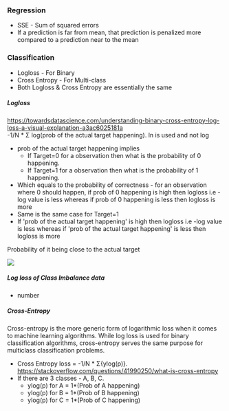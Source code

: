 
### Regression
* SSE - Sum of squared errors
* If a prediction is far from mean, that prediction is penalized more compared to a prediction near to the mean

### Classification
* Logloss - For Binary
* Cross Entropy - For Multi-class
* Both Logloss & Cross Entropy are essentially the same

##### Logloss
https://towardsdatascience.com/understanding-binary-cross-entropy-log-loss-a-visual-explanation-a3ac6025181a </br>
-1/N * Σ log(prob of the actual target happening). ln is used and not log
* prob of the actual target happening implies 
  * If Target=0 for a observation then what is the probability of 0 happening. 
  * If Target=1 for a observation then what is the probability of 1 happening.
* Which equals to the probability of correctness - for an observation where 0 should happen, if prob of 0 happening is high then logloss i.e -log value is less whereas if prob of 0 happening is less then logloss is more
* Same is the same case for Target=1
* If 'prob of the actual target happening' is high then logloss i.e -log value is less whereas if 'prob of the actual target happening' is less then logloss is more

Probability of it being close to the actual target

![](http://wiki.fast.ai/images/4/43/Log_loss_graph.png)

##### Log loss of Class Imbalance data
* number

##### Cross-Entropy
Cross-entropy is the more generic form of logarithmic loss when it comes to machine learning algorithms. While log loss is used for binary classification algorithms, cross-entropy serves the same purpose for multiclass classification problems.
* Cross Entropy loss = -1/N * Σ{ylog(p)}. https://stackoverflow.com/questions/41990250/what-is-cross-entropy
* If there are 3 classes - A, B, C.
  * ylog(p) for A = 1*(Prob of A happening)
  * ylog(p) for B = 1*(Prob of B happening)
  * ylog(p) for C = 1*(Prob of C happening)


